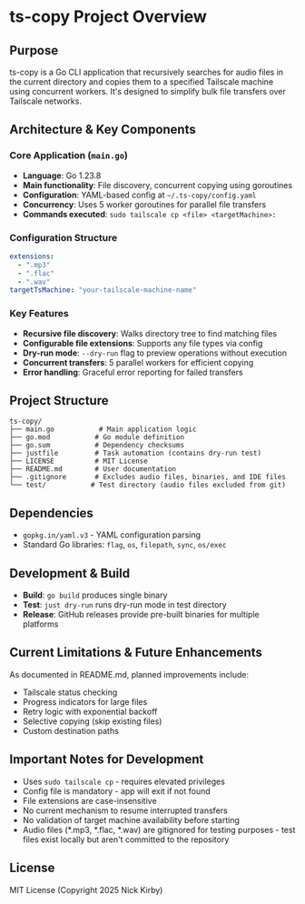 # ts-copy Project Overview

## Purpose
ts-copy is a Go CLI application that recursively searches for audio files in the current directory and copies them to a specified Tailscale machine using concurrent workers. It's designed to simplify bulk file transfers over Tailscale networks.

## Architecture & Key Components

### Core Application (`main.go`)
- **Language**: Go 1.23.8
- **Main functionality**: File discovery, concurrent copying using goroutines
- **Configuration**: YAML-based config at `~/.ts-copy/config.yaml`
- **Concurrency**: Uses 5 worker goroutines for parallel file transfers
- **Commands executed**: `sudo tailscale cp <file> <targetMachine>:`

### Configuration Structure
```yaml
extensions:
  - ".mp3"
  - ".flac" 
  - ".wav"
targetTsMachine: "your-tailscale-machine-name"
```

### Key Features
- **Recursive file discovery**: Walks directory tree to find matching files
- **Configurable file extensions**: Supports any file types via config
- **Dry-run mode**: `--dry-run` flag to preview operations without execution
- **Concurrent transfers**: 5 parallel workers for efficient copying
- **Error handling**: Graceful error reporting for failed transfers

## Project Structure
```
ts-copy/
├── main.go           # Main application logic
├── go.mod           # Go module definition
├── go.sum           # Dependency checksums
├── justfile         # Task automation (contains dry-run test)
├── LICENSE          # MIT License
├── README.md        # User documentation
├── .gitignore       # Excludes audio files, binaries, and IDE files
└── test/           # Test directory (audio files excluded from git)
```

## Dependencies
- `gopkg.in/yaml.v3` - YAML configuration parsing
- Standard Go libraries: `flag`, `os`, `filepath`, `sync`, `os/exec`

## Development & Build
- **Build**: `go build` produces single binary
- **Test**: `just dry-run` runs dry-run mode in test directory
- **Release**: GitHub releases provide pre-built binaries for multiple platforms

## Current Limitations & Future Enhancements
As documented in README.md, planned improvements include:
- Tailscale status checking
- Progress indicators for large files
- Retry logic with exponential backoff
- Selective copying (skip existing files)
- Custom destination paths

## Important Notes for Development
- Uses `sudo tailscale cp` - requires elevated privileges
- Config file is mandatory - app will exit if not found
- File extensions are case-insensitive
- No current mechanism to resume interrupted transfers
- No validation of target machine availability before starting
- Audio files (*.mp3, *.flac, *.wav) are gitignored for testing purposes - test files exist locally but aren't committed to the repository

## License
MIT License (Copyright 2025 Nick Kirby)